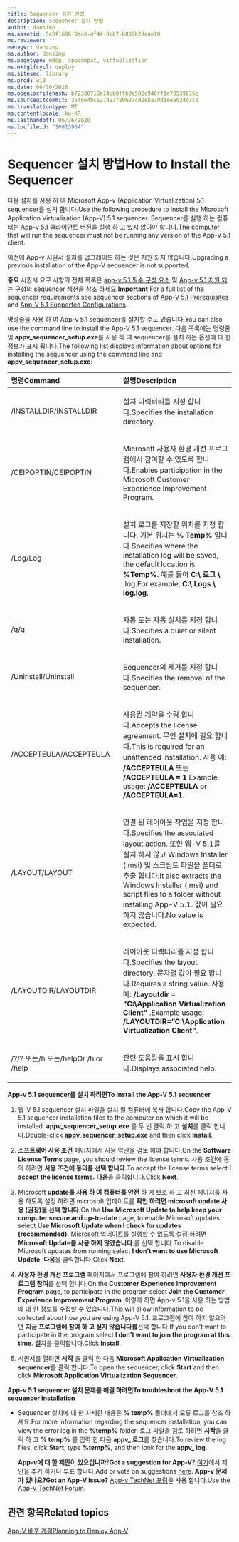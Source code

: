 ```yaml
---
title: Sequencer 설치 방법
description: Sequencer 설치 방법
author: dansimp
ms.assetid: 5e8f1696-9bc0-4f44-8cb7-b809b2daae10
ms.reviewer: ''
manager: dansimp
ms.author: dansimp
ms.pagetype: mdop, appcompat, virtualization
ms.mktglfcycl: deploy
ms.sitesec: library
ms.prod: w10
ms.date: 06/16/2016
ms.openlocfilehash: b72330718a14cb8ffb0e582c946ff1e70539036c
ms.sourcegitcommit: 354664bc527d93f80687cd2eba70d1eea024c7c3
ms.translationtype: MT
ms.contentlocale: ko-KR
ms.lasthandoff: 06/26/2020
ms.locfileid: "10813964"
---
```

# <span data-ttu-id="58072-103">Sequencer 설치 방법</span><span class="sxs-lookup"><span data-stu-id="58072-103">How to Install the Sequencer</span></span>


<span data-ttu-id="58072-104">다음 절차를 사용 하 여 Microsoft App-v (Application Virtualization) 5.1 sequencer를 설치 합니다.</span><span class="sxs-lookup"><span data-stu-id="58072-104">Use the following procedure to install the Microsoft Application Virtualization (App-V) 5.1 sequencer.</span></span> <span data-ttu-id="58072-105">Sequencer를 실행 하는 컴퓨터는 App-v 5.1 클라이언트 버전을 실행 하 고 있지 않아야 합니다.</span><span class="sxs-lookup"><span data-stu-id="58072-105">The computer that will run the sequencer must not be running any version of the App-V 5.1 client.</span></span>

<span data-ttu-id="58072-106">이전에 App-v 시퀀서 설치를 업그레이드 하는 것은 지원 되지 않습니다.</span><span class="sxs-lookup"><span data-stu-id="58072-106">Upgrading a previous installation of the App-V sequencer is not supported.</span></span>

<span data-ttu-id="58072-107">**중요**  시퀀서 요구 사항의 전체 목록은 [app-v 5.1 필수 구성 요소](app-v-51-prerequisites.md) 및 [App-v 5.1 지원 되는 구성](app-v-51-supported-configurations.md)의 sequencer 섹션을 참조 하세요.</span><span class="sxs-lookup"><span data-stu-id="58072-107">**Important** For a full list of the sequencer requirements see sequencer sections of [App-V 5.1 Prerequisites](app-v-51-prerequisites.md) and [App-V 5.1 Supported Configurations](app-v-51-supported-configurations.md).</span></span>

 

<span data-ttu-id="58072-108">명령줄을 사용 하 여 App-v 5.1 sequencer를 설치할 수도 있습니다.</span><span class="sxs-lookup"><span data-stu-id="58072-108">You can also use the command line to install the App-V 5.1 sequencer.</span></span> <span data-ttu-id="58072-109">다음 목록에는 명령줄 및 **appv\_sequencer\_setup.exe**를 사용 하 여 sequencer를 설치 하는 옵션에 대 한 정보가 표시 됩니다.</span><span class="sxs-lookup"><span data-stu-id="58072-109">The following list displays information about options for installing the sequencer using the command line and **appv\_sequencer\_setup.exe**:</span></span>

<table>
<colgroup>
<col width="50%" />
<col width="50%" />
</colgroup>
<thead>
<tr class="header">
<th align="left"><span data-ttu-id="58072-110">명령</span><span class="sxs-lookup"><span data-stu-id="58072-110">Command</span></span></th>
<th align="left"><span data-ttu-id="58072-111">설명</span><span class="sxs-lookup"><span data-stu-id="58072-111">Description</span></span></th>
</tr>
</thead>
<tbody>
<tr class="odd">
<td align="left"><p><span data-ttu-id="58072-112">/INSTALLDIR</span><span class="sxs-lookup"><span data-stu-id="58072-112">/INSTALLDIR</span></span></p></td>
<td align="left"><p><span data-ttu-id="58072-113">설치 디렉터리를 지정 합니다.</span><span class="sxs-lookup"><span data-stu-id="58072-113">Specifies the installation directory.</span></span></p></td>
</tr>
<tr class="even">
<td align="left"><p><span data-ttu-id="58072-114">/CEIPOPTIN</span><span class="sxs-lookup"><span data-stu-id="58072-114">/CEIPOPTIN</span></span></p></td>
<td align="left"><p><span data-ttu-id="58072-115">Microsoft 사용자 환경 개선 프로그램에서 참여할 수 있도록 합니다.</span><span class="sxs-lookup"><span data-stu-id="58072-115">Enables participation in the Microsoft Customer Experience Improvement Program.</span></span></p></td>
</tr>
<tr class="odd">
<td align="left"><p><span data-ttu-id="58072-116">/Log</span><span class="sxs-lookup"><span data-stu-id="58072-116">/Log</span></span></p></td>
<td align="left"><p><span data-ttu-id="58072-117">설치 로그를 저장할 위치를 지정 합니다. 기본 위치는 <strong> % Temp% </strong> 입니다.</span><span class="sxs-lookup"><span data-stu-id="58072-117">Specifies where the installation log will be saved, the default location is <strong>%Temp%</strong>.</span></span> <span data-ttu-id="58072-118">예를 들어 <strong> C:\ 로그 \ </strong> .log.</span><span class="sxs-lookup"><span data-stu-id="58072-118">For example, <strong>C:\ Logs \ log.log</strong>.</span></span></p></td>
</tr>
<tr class="even">
<td align="left"><p><span data-ttu-id="58072-119">/q</span><span class="sxs-lookup"><span data-stu-id="58072-119">/q</span></span></p></td>
<td align="left"><p><span data-ttu-id="58072-120">자동 또는 자동 설치를 지정 합니다.</span><span class="sxs-lookup"><span data-stu-id="58072-120">Specifies a quiet or silent installation.</span></span></p></td>
</tr>
<tr class="odd">
<td align="left"><p><span data-ttu-id="58072-121">/Uninstall</span><span class="sxs-lookup"><span data-stu-id="58072-121">/Uninstall</span></span></p></td>
<td align="left"><p><span data-ttu-id="58072-122">Sequencer의 제거를 지정 합니다.</span><span class="sxs-lookup"><span data-stu-id="58072-122">Specifies the removal of the sequencer.</span></span></p></td>
</tr>
<tr class="even">
<td align="left"><p><span data-ttu-id="58072-123">/ACCEPTEULA</span><span class="sxs-lookup"><span data-stu-id="58072-123">/ACCEPTEULA</span></span></p></td>
<td align="left"><p><span data-ttu-id="58072-124">사용권 계약을 수락 합니다.</span><span class="sxs-lookup"><span data-stu-id="58072-124">Accepts the license agreement.</span></span> <span data-ttu-id="58072-125">무인 설치에 필요 합니다.</span><span class="sxs-lookup"><span data-stu-id="58072-125">This is required for an unattended installation.</span></span> <span data-ttu-id="58072-126">사용 예: <strong> /ACCEPTEULA </strong> 또는 <strong> /ACCEPTEULA = 1 </strong></span><span class="sxs-lookup"><span data-stu-id="58072-126">Example usage: <strong>/ACCEPTEULA</strong> or <strong>/ACCEPTEULA=1</strong>.</span></span></p></td>
</tr>
<tr class="odd">
<td align="left"><p><span data-ttu-id="58072-127">/LAYOUT</span><span class="sxs-lookup"><span data-stu-id="58072-127">/LAYOUT</span></span></p></td>
<td align="left"><p><span data-ttu-id="58072-128">연결 된 레이아웃 작업을 지정 합니다.</span><span class="sxs-lookup"><span data-stu-id="58072-128">Specifies the associated layout action.</span></span> <span data-ttu-id="58072-129">또한 앱-V 5.1를 설치 하지 않고 Windows Installer (.msi) 및 스크립트 파일을 폴더로 추출 합니다.</span><span class="sxs-lookup"><span data-stu-id="58072-129">It also extracts the Windows Installer (.msi) and script files to a folder without installing App-V 5.1.</span></span> <span data-ttu-id="58072-130">값이 필요 하지 않습니다.</span><span class="sxs-lookup"><span data-stu-id="58072-130">No value is expected.</span></span></p></td>
</tr>
<tr class="even">
<td align="left"><p><span data-ttu-id="58072-131">/LAYOUTDIR</span><span class="sxs-lookup"><span data-stu-id="58072-131">/LAYOUTDIR</span></span></p></td>
<td align="left"><p><span data-ttu-id="58072-132">레이아웃 디렉터리를 지정 합니다.</span><span class="sxs-lookup"><span data-stu-id="58072-132">Specifies the layout directory.</span></span> <span data-ttu-id="58072-133">문자열 값이 필요 합니다.</span><span class="sxs-lookup"><span data-stu-id="58072-133">Requires a string value.</span></span> <span data-ttu-id="58072-134">사용 예: <strong> /Layoutdir = "C:\Application Virtualization Client" </strong> .</span><span class="sxs-lookup"><span data-stu-id="58072-134">Example usage: <strong>/LAYOUTDIR=”C:\Application Virtualization Client”</strong>.</span></span></p></td>
</tr>
<tr class="odd">
<td align="left"><p><span data-ttu-id="58072-135">/?</span><span class="sxs-lookup"><span data-stu-id="58072-135">/?</span></span> <span data-ttu-id="58072-136">또는/h 또는/help</span><span class="sxs-lookup"><span data-stu-id="58072-136">Or /h or /help</span></span></p></td>
<td align="left"><p><span data-ttu-id="58072-137">관련 도움말을 표시 합니다.</span><span class="sxs-lookup"><span data-stu-id="58072-137">Displays associated help.</span></span></p></td>
</tr>
</tbody>
</table>

 

**<span data-ttu-id="58072-138">App-v 5.1 sequencer를 설치 하려면</span><span class="sxs-lookup"><span data-stu-id="58072-138">To install the App-V 5.1 sequencer</span></span>**

1.  <span data-ttu-id="58072-139">앱-V 5.1 sequencer 설치 파일을 설치 될 컴퓨터에 복사 합니다.</span><span class="sxs-lookup"><span data-stu-id="58072-139">Copy the App-V 5.1 sequencer installation files to the computer on which it will be installed.</span></span> <span data-ttu-id="58072-140">**appv\_sequencer\_setup.exe** 를 두 번 클릭 하 고 **설치**를 클릭 합니다.</span><span class="sxs-lookup"><span data-stu-id="58072-140">Double-click **appv\_sequencer\_setup.exe** and then click **Install**.</span></span>

2.  <span data-ttu-id="58072-141">**소프트웨어 사용 조건** 페이지에서 사용 약관을 검토 해야 합니다.</span><span class="sxs-lookup"><span data-stu-id="58072-141">On the **Software License Terms** page, you should review the license terms.</span></span> <span data-ttu-id="58072-142">사용 조건에 동의 하려면 **사용 조건에 동의를 선택 합니다.**</span><span class="sxs-lookup"><span data-stu-id="58072-142">To accept the license terms select **I accept the license terms.**</span></span> <span data-ttu-id="58072-143">**다음**을 클릭합니다.</span><span class="sxs-lookup"><span data-stu-id="58072-143">Click **Next**.</span></span>

3.  <span data-ttu-id="58072-144">Microsoft **update를 사용 하 여 컴퓨터를 안전** 하 게 보호 하 고 최신 페이지를 사용 하도록 설정 하려면 microsoft 업데이트를 **확인 하려면 microsoft update 사용 (권장)을 선택 합니다.**</span><span class="sxs-lookup"><span data-stu-id="58072-144">On the **Use Microsoft Update to help keep your computer secure and up-to-date** page, to enable Microsoft updates select **Use Microsoft Update when I check for updates (recommended).**</span></span> <span data-ttu-id="58072-145">Microsoft 업데이트를 실행할 수 없도록 설정 하려면 **Microsoft Update를 사용 하지 않겠습니다**.를 선택 합니다.</span><span class="sxs-lookup"><span data-stu-id="58072-145">To disable Microsoft updates from running select **I don’t want to use Microsoft Update**.</span></span> <span data-ttu-id="58072-146">**다음**을 클릭합니다.</span><span class="sxs-lookup"><span data-stu-id="58072-146">Click **Next**.</span></span>

4.  <span data-ttu-id="58072-147">**사용자 환경 개선 프로그램** 페이지에서 프로그램에 참여 하려면 **사용자 환경 개선 프로그램 참여**를 선택 합니다.</span><span class="sxs-lookup"><span data-stu-id="58072-147">On the **Customer Experience Improvement Program** page, to participate in the program select **Join the Customer Experience Improvement Program**.</span></span> <span data-ttu-id="58072-148">이렇게 하면 App-v 5.1을 사용 하는 방법에 대 한 정보를 수집할 수 있습니다.</span><span class="sxs-lookup"><span data-stu-id="58072-148">This will allow information to be collected about how you are using App-V 5.1.</span></span> <span data-ttu-id="58072-149">프로그램에 참여 하지 않으려면 **지금 프로그램에 참여 하 고 싶지 않습니다를**선택 합니다.</span><span class="sxs-lookup"><span data-stu-id="58072-149">If you don’t want to participate in the program select **I don’t want to join the program at this time**.</span></span> <span data-ttu-id="58072-150">**설치**를 클릭합니다.</span><span class="sxs-lookup"><span data-stu-id="58072-150">Click **Install**.</span></span>

5.  <span data-ttu-id="58072-151">시퀀서를 열려면 **시작** 을 클릭 한 다음 **Microsoft Application Virtualization sequencer**를 클릭 합니다.</span><span class="sxs-lookup"><span data-stu-id="58072-151">To open the sequencer, click **Start** and then click **Microsoft Application Virtualization Sequencer**.</span></span>

**<span data-ttu-id="58072-152">App-v 5.1 sequencer 설치 문제를 해결 하려면</span><span class="sxs-lookup"><span data-stu-id="58072-152">To troubleshoot the App-V 5.1 sequencer installation</span></span>**

-   <span data-ttu-id="58072-153">Sequencer 설치에 대 한 자세한 내용은 **% temp%** 폴더에서 오류 로그를 참조 하세요.</span><span class="sxs-lookup"><span data-stu-id="58072-153">For more information regarding the sequencer installation, you can view the error log in the **%temp%** folder.</span></span> <span data-ttu-id="58072-154">로그 파일을 검토 하려면 **시작**을 클릭 하 고 **% temp%** 를 입력 한 다음 **appv\_ 로그**를 찾습니다.</span><span class="sxs-lookup"><span data-stu-id="58072-154">To review the log files, click **Start**, type **%temp%**, and then look for the **appv\_ log**.</span></span>

    <span data-ttu-id="58072-155">**App-v에 대 한 제안이 있으십니까**?</span><span class="sxs-lookup"><span data-stu-id="58072-155">**Got a suggestion for App-V**?</span></span> <span data-ttu-id="58072-156">[여기](http://appv.uservoice.com/forums/280448-microsoft-application-virtualization)에서 제안을 추가 하거나 투표 합니다.</span><span class="sxs-lookup"><span data-stu-id="58072-156">Add or vote on suggestions [here](http://appv.uservoice.com/forums/280448-microsoft-application-virtualization).</span></span> **<span data-ttu-id="58072-157">App-v 문제가 있나요?</span><span class="sxs-lookup"><span data-stu-id="58072-157">Got an App-V issue?</span></span>** <span data-ttu-id="58072-158">[App-v TechNet 포럼](https://social.technet.microsoft.com/Forums/home?forum=mdopappv)을 사용 합니다.</span><span class="sxs-lookup"><span data-stu-id="58072-158">Use the [App-V TechNet Forum](https://social.technet.microsoft.com/Forums/home?forum=mdopappv).</span></span>

## <span data-ttu-id="58072-159">관련 항목</span><span class="sxs-lookup"><span data-stu-id="58072-159">Related topics</span></span>


[<span data-ttu-id="58072-160">App-V 배포 계획</span><span class="sxs-lookup"><span data-stu-id="58072-160">Planning to Deploy App-V</span></span>](planning-to-deploy-app-v51.md)

 

 





